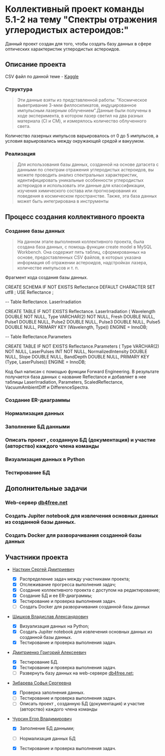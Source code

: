 # Коллективный проект команды 5.1-2 на тему "Спектры отражения углеродистых астероидов:"

Данный проект создан для того, чтобы создать базу данных в сфере оптических характеристик углеродистых астероидов.

## Описание проекта

CSV файл по данной теме - [Kaggle](https://www.kaggle.com/datasets/michaelbryantds/reflectance-spectra-of-carbonaceous-asteroids)

### Структура
>Эти данные взяты из представленной работы: "Космическое выветривание 3-мкм филлосиликатов, индуцированное импульсным лазерным
облучением".Данные были получены в ходе эксперимента, в котором лазер светил на два разных материала (CI и CM), и измерялось количество облученного света.

Количество лазерных импульсов варьировалось от 0 до 5 импульсов, а условия варьировались между окружающей средой и вакуумом.

### Реализация
>Для использования базы данных, созданной на основе датасета с данными по спектрам отражения углеродистых астероидов, вы можете проводить анализ спектральных характеристик, идентифицировать уникальные особенности углеродистых астероидов и использовать эти данные для классификации, 
>изучения химического состава или прогнозирования их поведения в космическом пространстве.
>Также, эта база данных может быть интегрирована в инструменты 

## Процесс создания коллективного проекта

### Создание базы данных
>На данном этапе выполнения коллективного проекта, была создана база данных, с помощь функции create model в MySQL Workbench. Она содержит пять таблиц, сформированных на основе, предоставленных CSV файлов, в которых указана информация об отражении астероидов, надстройках лазера, количестве импульсов и т. п.

Фрагмент кода создания базы данных.



CREATE SCHEMA IF NOT EXISTS Reflectance DEFAULT CHARACTER SET utf8 ;
USE Reflectance ;


-- Table Reflectance. LaserIrradiation

CREATE TABLE IF NOT EXISTS Reflectance. LaserIrradiation (
  Wavelength DOUBLE NOT NULL,
  Type VARCHAR(2) NOT NULL,
  Fresh DOUBLE NULL,
  Pulse1 DOUBLE NULL,
  Pulse2 DOUBLE NULL,
  Pulse3 DOUBLE NULL,
  Pulse5 DOUBLE NULL,
  PRIMARY KEY (Wavelength, Type))
ENGINE = InnoDB;


-- Table Reflectance.Parameters


CREATE TABLE IF NOT EXISTS Reflectance.Parameters (
  Type VARCHAR(2) NOT NULL,
  LaserPulses INT NOT NULL,
  NormalizedIntensity DOUBLE NULL,
  Slope DOUBLE NULL,
  BandDepth DOUBLE NULL,
  PRIMARY KEY (Type, LaserPulses))
ENGINE = InnoDB;




Код был написан с помощью функции Forward Engineering. В результате получается база данных с название Reflectance и добавляет в нее таблицы LaserIrradiation, Parameters, ScaledReflectance, VacuumAmbientDiff и DifferenceSpectra.


### Создание ER-диаграммы
>


### Нормализация данных
>

### Заполнение БД данными
>
### Описать проект , созданную БД (документация) и участие (авторство) каждого члена команды
>
### Визуализация данных в Python
>
### Тестирование БД
>

## Дополнительные задачи

### Web-сервер [db4free.net](https://db4free.net/)
>

### Создать Jupiter notebook для извлечения основных данных из созданной базы данных.
>
### Создать Docker для разворачивания созданной базы данных
>



## Участники проекта 

* [Насткин Сергей Дмитриевич ](https://github.com/nstk24)

    - [x] Распределение задач между участниками проекта;
    - [x] Отслеживание прогресса выполнения задач;
    - [x] Создание коллективного проекта с доступом на редактирование;
    - [x]  Создание БД и ее ER-диаграммы;
    - [x] Тестирование и проверка выполнения задач.
    - [ ] Создать Docker для разворачивания созданной базы данных
    
* [Шишков Владислав Александрович ](https://github.com/MiniHero95)
  
    - [x] Визуализация данных на Python;
    - [x] Создать Jupiter notebook для извлечения основных данных из созданной базы данных.
    - [x] Тестирование и проверка выполнения задач.
   
* [Дмитриенко Григорий Алексеевич](https://github.com/tenitskayav)
  
    - [x] Тестирование БД.
    - [x] Тестирование и проверка выполнения задач.
    - [ ] Развернуть базу данных на web-сервере [db4free.net](https://db4free.net/);

* [Зибарева Софья Сергеевна](https://github.com/2022-02150)

    - [x] Проверка заполнения данных.
    - [ ] Тестирование и проверка выполнения задач.
    - [ ] Описать проект , созданную БД (документация) и участие (авторство) каждого члена команды

* [Чурсин Егор Владимирович](https://github.com/EhorChursin)
    - [x]  Заполнение БД данными;
    - [ ]  Нормализация данных БД
    - [x]  Тестирование и проверка выполнения задач.
  
    
  
